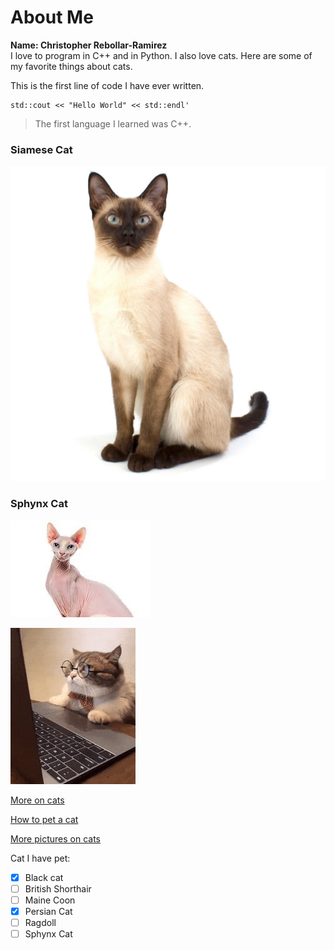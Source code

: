 # About Me

**Name: Christopher Rebollar-Ramirez** \
I love to program in C++ and in Python. I also love cats. Here are some of my favorite things about cats.

This is the first line of code I have ever written.
```
std::cout << "Hello World" << std::endl'
```
> The first language I learned was C++. 

### Siamese Cat
![Siamese cat](Siamese-Cat_0.webp)

### Sphynx Cat
![Cat](sphynxcat.jpeg)

![This is an image of a cat](computercat.gif)

[More on cats](factsoncats.md)

[How to pet a cat](petcat.md)

[More pictures on cats](https://pixabay.com/images/search/cat/)

Cat I have pet:
- [X]  Black cat
- [ ]  British Shorthair
- [ ]  Maine Coon
- [X]  Persian Cat
- [ ]  Ragdoll
- [ ]  Sphynx Cat